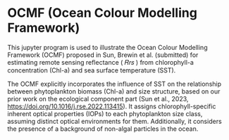 # OCMF (Ocean Colour Modelling Framework)
This jupyter program is used to illustrate the Ocean Colour Modelling Framework (OCMF) proposed in Sun, Brewin et al. (submitted) for estimating remote sensing reflectance ( 𝑅𝑟𝑠
 ) from chlorophyll-a concentration (Chl-a) and sea surface temperature (SST).

The OCMF explicitly incorporates the influence of SST on the relationship between phytoplankton biomass (Chl-a) and size structure, based on our prior work on the ecological component part (Sun et al., 2023, https://doi.org/10.1016/j.rse.2022.113415). It assigns chlorophyll-specific inherent optical properties (IOPs) to each phytoplankton size class, assuming distinct optical environments for them. Additionally, it considers the presence of a background of non-algal particles in the ocean.

